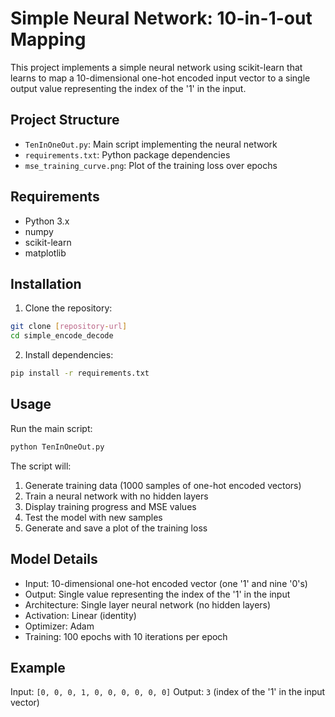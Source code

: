 # Simple Neural Network: 10-in-1-out Mapping

This project implements a simple neural network using scikit-learn that learns to map a 10-dimensional one-hot encoded input vector to a single output value representing the index of the '1' in the input.

## Project Structure

- `TenInOneOut.py`: Main script implementing the neural network
- `requirements.txt`: Python package dependencies
- `mse_training_curve.png`: Plot of the training loss over epochs

## Requirements

- Python 3.x
- numpy
- scikit-learn
- matplotlib

## Installation

1. Clone the repository:
```bash
git clone [repository-url]
cd simple_encode_decode
```

2. Install dependencies:
```bash
pip install -r requirements.txt
```

## Usage

Run the main script:
```bash
python TenInOneOut.py
```

The script will:
1. Generate training data (1000 samples of one-hot encoded vectors)
2. Train a neural network with no hidden layers
3. Display training progress and MSE values
4. Test the model with new samples
5. Generate and save a plot of the training loss

## Model Details

- Input: 10-dimensional one-hot encoded vector (one '1' and nine '0's)
- Output: Single value representing the index of the '1' in the input
- Architecture: Single layer neural network (no hidden layers)
- Activation: Linear (identity)
- Optimizer: Adam
- Training: 100 epochs with 10 iterations per epoch

## Example

Input: `[0, 0, 0, 1, 0, 0, 0, 0, 0, 0]`
Output: `3` (index of the '1' in the input vector) 